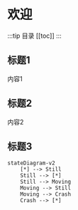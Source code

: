 # 欢迎
:::tip 目录
[[toc]]
:::
## 标题1
内容1
## 标题2
内容2
## 标题3
```mermaidjs
stateDiagram-v2
    [*] --> Still
    Still --> [*]
    Still --> Moving
    Moving --> Still
    Moving --> Crash
    Crash --> [*]
```
